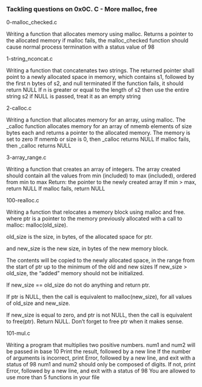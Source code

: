 ### Tackling questions on 0x0C. C - More malloc, free

0-malloc_checked.c

Writing a function that allocates memory using malloc.
Returns a pointer to the allocated memory
if malloc fails, the malloc_checked function should cause normal process termination with a status value of 98

1-string_nconcat.c

Writing a function that concatenates two strings.
The returned pointer shall point to a newly allocated space in memory, which contains s1, followed by the first n bytes of s2, and null terminated
If the function fails, it should return NULL
If n is greater or equal to the length of s2 then use the entire string s2
if NULL is passed, treat it as an empty string

2-calloc.c

Writing a function that allocates memory for an array, using malloc.
The _calloc function allocates memory for an array of nmemb elements of size bytes each and returns a pointer to the allocated memory.
The memory is set to zero
If nmemb or size is 0, then _calloc returns NULL
If malloc fails, then _calloc returns NULL

3-array_range.c

Writing a function that creates an array of integers.
The array created should contain all the values from min (included) to max (included), ordered from min to max
Return: the pointer to the newly created array
If min > max, return NULL
If malloc fails, return NULL

100-realloc.c

Writing a function that relocates a memory block using malloc and free.
where ptr is a pointer to the memory previously allocated with a call to malloc: malloc(old_size).

old_size is the size, in bytes, of the allocated space for ptr.

and new_size is the new size, in bytes of the new memory block.

The contents will be copied to the newly allocated space, in the range from the start of ptr up to the minimum of the old and new sizes
If new_size > old_size, the “added” memory should not be initialized.

If new_size == old_size do not do anything and return ptr.

If ptr is NULL, then the call is equivalent to malloc(new_size), for all values of old_size and new_size.

If new_size is equal to zero, and ptr is not NULL, then the call is equivalent to free(ptr). Return NULL.
Don’t forget to free ptr when it makes sense.

101-mul.c

Writing a program that multiplies two positive numbers.
num1 and num2 will be passed in base 10
Print the result, followed by a new line
If the number of arguments is incorrect, print Error, followed by a new line, and exit with a status of 98
num1 and num2 should only be composed of digits. If not, print Error, followed by a new line, and exit with a status of 98
You are allowed to use more than 5 functions in your file
